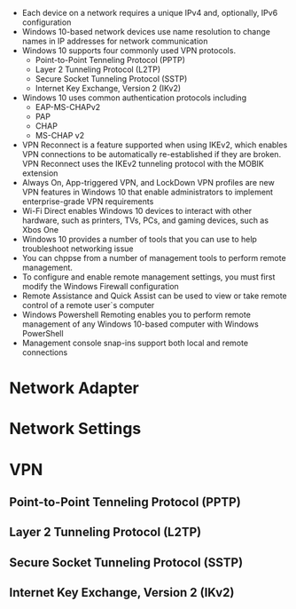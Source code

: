 - Each device on a network requires a unique IPv4 and, optionally, IPv6 configuration
- Windows 10-based network devices use name resolution to change names in IP addresses for network communication
- Windows 10 supports four commonly used VPN protocols.
    - Point-to-Point Tenneling Protocol (PPTP)
    - Layer 2 Tunneling Protocol (L2TP)
    - Secure Socket Tunneling Protocol (SSTP)
    - Internet Key Exchange, Version 2 (IKv2)
- Windows 10 uses common authentication protocols including 
    - EAP-MS-CHAPv2
    - PAP
    - CHAP
    - MS-CHAP v2
- VPN Reconnect is a feature supported when using IKEv2, which enables VPN connections to be automatically re-established if they are broken. VPN Reconnect uses the IKEv2 tunneling protocol with the MOBIK extension
- Always On, App-triggered VPN, and LockDown VPN profiles are new VPN features in Windows 10 that enable administrators to implement enterprise-grade VPN requirements
- Wi-Fi Direct enables Windows 10 devices to interact with other hardware, such as printers, TVs, PCs, and gaming devices, such as Xbos One
- Windows 10 provides a number of tools that you can use to help troubleshoot networking issue
- You can chppse from a number of management tools to perform remote management.
- To configure and enable remote management settings, you must first modify the Windows Firewall configuration
- Remote Assistance and Quick Assist can be used to view or take remote control of a remote user`s computer
- Windows Powershell Remoting enables you to perform remote management of any Windows 10-based computer with Windows PowerShell
- Management console snap-ins support both local and remote connections


# Network Adapter

# Network Settings

# VPN
## Point-to-Point Tenneling Protocol (PPTP)
## Layer 2 Tunneling Protocol (L2TP)
## Secure Socket Tunneling Protocol (SSTP)
## Internet Key Exchange, Version 2 (IKv2)

